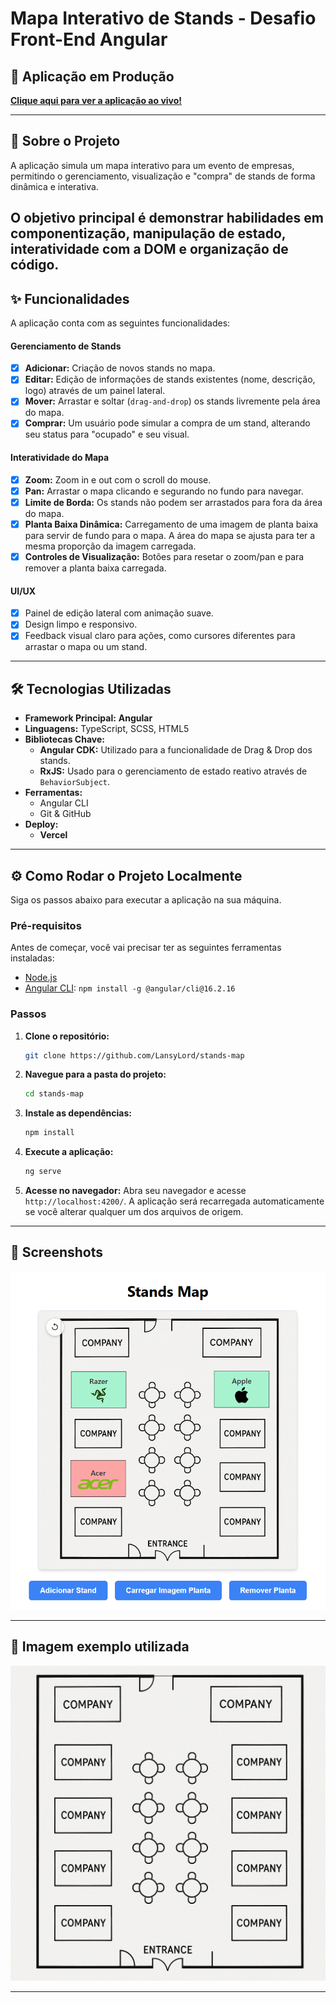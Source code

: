 # Mapa Interativo de Stands - Desafio Front-End Angular

## 🚀 Aplicação em Produção

**[Clique aqui para ver a aplicação ao vivo\!](https://stands-map.vercel.app)**

-----

## 📄 Sobre o Projeto

A aplicação simula um mapa interativo para um evento de empresas, permitindo o gerenciamento, visualização e "compra" de stands de forma dinâmica e interativa.

O objetivo principal é demonstrar habilidades em componentização, manipulação de estado, interatividade com a DOM e organização de código.
-----

## ✨ Funcionalidades

A aplicação conta com as seguintes funcionalidades:

#### Gerenciamento de Stands

  - [x] **Adicionar:** Criação de novos stands no mapa.
  - [x] **Editar:** Edição de informações de stands existentes (nome, descrição, logo) através de um painel lateral.
  - [x] **Mover:** Arrastar e soltar (`drag-and-drop`) os stands livremente pela área do mapa.
  - [x] **Comprar:** Um usuário pode simular a compra de um stand, alterando seu status para "ocupado" e seu visual.

#### Interatividade do Mapa

  - [x] **Zoom:** Zoom in e out com o scroll do mouse.
  - [x] **Pan:** Arrastar o mapa clicando e segurando no fundo para navegar.
  - [x] **Limite de Borda:** Os stands não podem ser arrastados para fora da área do mapa.
  - [x] **Planta Baixa Dinâmica:** Carregamento de uma imagem de planta baixa para servir de fundo para o mapa. A área do mapa se ajusta para ter a mesma proporção da imagem carregada.
  - [x] **Controles de Visualização:** Botões para resetar o zoom/pan e para remover a planta baixa carregada.

#### UI/UX

  - [x] Painel de edição lateral com animação suave.
  - [x] Design limpo e responsivo.
  - [x] Feedback visual claro para ações, como cursores diferentes para arrastar o mapa ou um stand.

-----

## 🛠️ Tecnologias Utilizadas

  - **Framework Principal:** **Angular**
  - **Linguagens:** TypeScript, SCSS, HTML5
  - **Bibliotecas Chave:**
      - **Angular CDK:** Utilizado para a funcionalidade de Drag & Drop dos stands.
      - **RxJS:** Usado para o gerenciamento de estado reativo através de `BehaviorSubject`.
  - **Ferramentas:**
      - Angular CLI
      - Git & GitHub
  - **Deploy:**
      - **Vercel**

-----

## ⚙️ Como Rodar o Projeto Localmente

Siga os passos abaixo para executar a aplicação na sua máquina.

### Pré-requisitos

Antes de começar, você vai precisar ter as seguintes ferramentas instaladas:

  - [Node.js](https://nodejs.org/en/)
  - [Angular CLI](https://angular.io/cli): `npm install -g @angular/cli@16.2.16`

### Passos

1.  **Clone o repositório:**

    ```bash
    git clone https://github.com/LansyLord/stands-map
    ```

2.  **Navegue para a pasta do projeto:**

    ```bash
    cd stands-map
    ```

3.  **Instale as dependências:**

    ```bash
    npm install
    ```

4.  **Execute a aplicação:**

    ```bash
    ng serve
    ```

5.  **Acesse no navegador:**
    Abra seu navegador e acesse `http://localhost:4200/`. A aplicação será recarregada automaticamente se você alterar qualquer um dos arquivos de origem.

-----

## 📸 Screenshots

![Screenshot da aplicação com a planta baixa carregada](docs/images/screen-capture.png)

-----

## 📸 Imagem exemplo utilizada

![Screenshot da aplicação com a planta baixa carregada](docs/images/planta-baixa-exemplo.png)

-----
